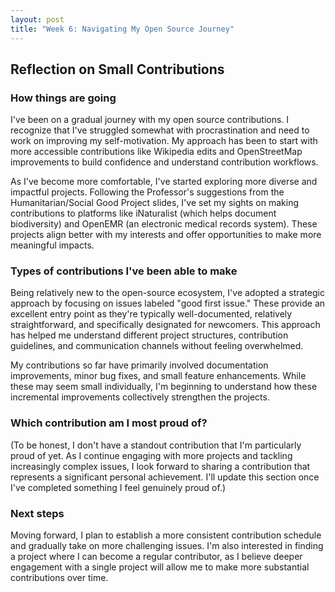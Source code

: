 ```yaml
---
layout: post
title: "Week 6: Navigating My Open Source Journey"
---
```


## Reflection on Small Contributions

### How things are going
I've been on a gradual journey with my open source contributions. I recognize that I've struggled somewhat with procrastination and need to work on improving my self-motivation. My approach has been to start with more accessible contributions like Wikipedia edits and OpenStreetMap improvements to build confidence and understand contribution workflows.

<!--more-->

As I've become more comfortable, I've started exploring more diverse and impactful projects. Following the Professor's suggestions from the Humanitarian/Social Good Project slides, I've set my sights on making contributions to platforms like iNaturalist (which helps document biodiversity) and OpenEMR (an electronic medical records system). These projects align better with my interests and offer opportunities to make more meaningful impacts.

### Types of contributions I've been able to make
Being relatively new to the open-source ecosystem, I've adopted a strategic approach by focusing on issues labeled "good first issue." These provide an excellent entry point as they're typically well-documented, relatively straightforward, and specifically designated for newcomers. This approach has helped me understand different project structures, contribution guidelines, and communication channels without feeling overwhelmed.

My contributions so far have primarily involved documentation improvements, minor bug fixes, and small feature enhancements. While these may seem small individually, I'm beginning to understand how these incremental improvements collectively strengthen the projects.

### Which contribution am I most proud of?
(To be honest, I don't have a standout contribution that I'm particularly proud of yet. As I continue engaging with more projects and tackling increasingly complex issues, I look forward to sharing a contribution that represents a significant personal achievement. I'll update this section once I've completed something I feel genuinely proud of.)

### Next steps
Moving forward, I plan to establish a more consistent contribution schedule and gradually take on more challenging issues. I'm also interested in finding a project where I can become a regular contributor, as I believe deeper engagement with a single project will allow me to make more substantial contributions over time.
